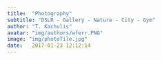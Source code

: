 ```yaml
---
title:  "Photography"
subtitle: "DSLR - Gallery - Nature - City - Gym"
author: "T. Kachulis"
avatar: "img/authors/wferr.PNG"
image: "img/photoTile.jpg"
date:   2017-01-23 12:12:14
---
```


<script src="//www.powr.io/powr.js" external-type="html"></script> 
 <div class="powr-instagram-feed" id="04c2f212_1485237342"></div>
